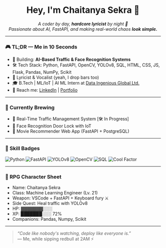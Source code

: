 
<h1 align="center">Hey, I'm Chaitanya Sekra 👾</h1>

<p align="center">
  <em>A coder by day, <strong>hardcore lyricist</strong> by night 🎸<br>
  Passionate about AI, FastAPI, and making real-world chaos <strong>look simple.</strong></em>
</p>

---

### 🎮 TL;DR — Me in 10 Seconds

- 🔭 Building: **AI-Based Traffic & Face Recognition Systems**
- 🛠️ Tech Stack: Python, FastAPI, OpenCV, YOLOv8, SQL, HTML, CSS, JS, Flask, Pandas, NumPy, Scikit
- 🎤 Lyricist & Vocalist (yeah, I drop bars too)
- 🎓 B.Tech | ML/IoT | AI ML Intern at [Data Ingenious Global Ltd.](https://www.data.in/)
- 💌 Reach me: [LinkedIn](linkedin.com/in/chaitanya-sekra/)  | [Portfolio](https://chaitanya-sekra-portfolio.netlify.app/)

---

### 🧪 Currently Brewing

- 🚦 Real-Time Traffic Management System [🛠 In Progress]
- 🔐 Face Recognition Door Lock with IoT
- 🍿 Movie Recommender Web App (FastAPI + PostgreSQL)

---

### 🧠 Skill Badges

![Python](https://img.shields.io/badge/-Python-333?style=flat&logo=python)
![FastAPI](https://img.shields.io/badge/-FastAPI-333?style=flat&logo=fastapi)
![YOLOv8](https://img.shields.io/badge/-YOLOv8-333?style=flat&logo=openai)
![OpenCV](https://img.shields.io/badge/-OpenCV-333?style=flat&logo=opencv)
![SQL](https://img.shields.io/badge/-SQL-333?style=flat&logo=postgresql)
![Cool Factor](https://img.shields.io/badge/-Certified%20Cool%20Dev-ff69b4)

---

### 🧙 RPG Character Sheet

- Name: Chaitanya Sekra
- Class: Machine Learning Engineer (Lv. 21)
- Weapon: VSCode + FastAPI + Keyboard fury ⚔️
- Side Quest: Heal traffic with YOLOv8
- HP: ▓▓▓▓▓▓▓░░░
- XP: ███████░░░ 72%
- Companions: Pandas, Numpy, Scikit
---


> *“Code like nobody's watching, deploy like everyone is.”*  
> — Me, while sipping redbull at 2AM ⚡


